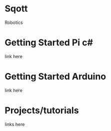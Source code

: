# Sqott
Robotics 

# Getting Started Pi c#
link here 

# Getting Started Arduino
link here

# Projects/tutorials
links here

